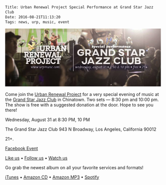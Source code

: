     Title: Urban Renewal Project Special Performance at Grand Star Jazz Club
    Date: 2016-08-21T11:13:20
    Tags: news, urp, music, event

<img src="/img/blog/2016/08/21/urban-renewal-project-special-performance-at-grand-star-jazz-club/urban-renewal-project-special-performance-at-grand-star-jazz-club-banner.jpg"
     alt="Urban Renewal Project Special Performance at Grand Star Jazz Club"
     href="/blog/2016/08/21/urban-renewal-project-special-performance-at-grand-star-jazz-club"
     class="img-urp-banner">

<!-- more -->

Come join the [Urban Renewal Project] for a very special evening of music at the
[Grand Star Jazz Club] in Chinatown. Two sets — 8:30 pm and 10:00 pm. The show
is free with a suggested donation at the door. Hope to see you there!

Wednesday, August 31 at 8:30 PM, 10 PM

The Grand Star Jazz Club
943 N Broadway, Los Angeles, California 90012

21+. 

[Grand Star Jazz Club]: http://www.grandstarjazzclub.com/

[Facebook Event]

[Like us] • [Follow us] • [Watch us]

Go grab the newest album on all your favorite services and formats!

[iTunes] • [Amazon CD] • [Amazon MP3] • [Spotify]

[Urban Renewal Project]: http://urpmusic.com
[Facebook Event]: https://www.facebook.com/events/538859626325138/
[Like us]: http://www.fb.com/urpmusic
[Follow us]: http://www.twitter.com/urpmusic
[Watch us]: http://www.youtube.com/urpmusic
[iTunes]: https://itunes.apple.com/us/album/local-legend/id910942147
[Amazon CD]: http://www.amazon.com/Local-Legend-Urban-Renewal-Project/dp/B00N9T391G
[Amazon MP3]: http://www.amazon.com/Local-Legend-Urban-Renewal-Project/dp/B00MWSOD6A
[Spotify]: https://play.spotify.com/album/6RtF0ZRBGIaqVC9imEo1BR
